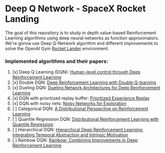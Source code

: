 # Deep Q Network - SpaceX Rocket Landing

The goal of this repository is to study in depth value-based Reinforcement Learning algorithms using deep neural networks as function approximators. We're gonna use Deep Q-Network algorithm and different improvements to solve the OpenAI Gym [Rocket Lander](https://github.com/Jeetu95/Rocket_Lander_Gym) environment.

### Implemented algorithms and their papers:
1. [x] Deep Q Learning (DQN): [Human-level control through Deep Reinforcement Learning](http://www.readcube.com/articles/10.1038/nature14236)
2. [x] Double DQN: [Deep Reinforcement Learning with Double Q-learning](https://arxiv.org/abs/1509.06461)
3. [x] Dueling DQN: [Dueling Network Architectures for Deep Reinforcement Learning](https://arxiv.org/abs/1511.06581)
4. [x] DQN with prioritized replay buffer: [Prioritized Experience Replay](https://arxiv.org/abs/1511.05952)
5. [x] DQN with noisy nets: [Noisy Networks for Exploration](https://arxiv.org/abs/1706.10295)
6. [ ] Categorical DQN: [A Distributional Perspective on Reinforcement Learning](https://arxiv.org/abs/1707.06887)
7. [ ] Quantile Regression DQN: [Distributional Reinforcement Learning with Quantile Regression](https://arxiv.org/abs/1710.10044)
8. [ ] Hierarchical DQN: [Hierarchical Deep Reinforcement Learning: Integrating Temporal Abstraction and Intrinsic Motivation](https://arxiv.org/abs/1604.06057)
9. [ ] Rainbow DQN: [Rainbow: Combining Improvements in Deep Reinforcement Learning](https://arxiv.org/abs/1710.02298)
